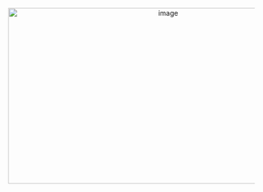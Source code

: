 <p align="center">
 <img width="638" height="359" alt="image" src="https://github.com/user-attachments/assets/dbd07490-2161-4eb2-854d-e01eecc03917" />
</p>

<!--
**ArifNaufalMNazri/ArifNaufalMNazri** is a ✨ _special_ ✨ repository because its `README.md` (this file) appears on your GitHub profile.

Here are some ideas to get you started:

- 🔭 I’m currently working on ...
- 🌱 I’m currently learning ...
- 👯 I’m looking to collaborate on ...
- 🤔 I’m looking for help with ...
- 💬 Ask me about ...
- 📫 How to reach me: ...
- 😄 Pronouns: ...
- ⚡ Fun fact: ...
-->
